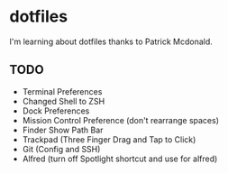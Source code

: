 # dotfiles

I'm learning about dotfiles thanks to Patrick Mcdonald.

## TODO
- Terminal Preferences
- Changed Shell to ZSH
- Dock Preferences
- Mission Control Preference (don't rearrange spaces)
- Finder Show Path Bar
- Trackpad (Three Finger Drag and Tap to Click)
- Git (Config and SSH)
- Alfred (turn off Spotlight shortcut and use for alfred)